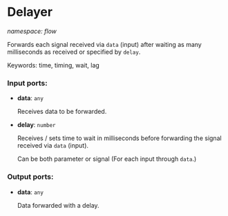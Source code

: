 # Delayer

_namespace: flow_

Forwards each signal received via `data` (input) after waiting as many milliseconds as received or specified by `delay`.

Keywords: time, timing, wait, lag

### Input ports:

* __data__: ` any `

    Receives data to be forwarded.


* __delay__: ` number `

    Receives / sets time to wait in milliseconds before forwarding the signal received via `data` (input).
    
    Can be both parameter or signal (For each input through `data`.)

### Output ports:

* __data__: ` any `

    Data forwarded with a delay.


